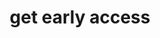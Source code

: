 ---
title: get early access
excerpt: >-
  Libris is a Unibit theme created for project documentations. You can use it
  for your project.
template: docs
---